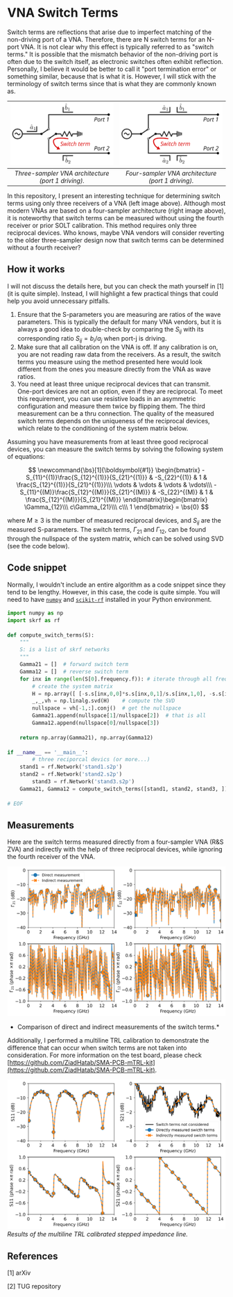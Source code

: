 # VNA Switch Terms

Switch terms are reflections that arise due to imperfect matching of the non-driving port of a VNA. Therefore, there are N switch terms for an N-port VNA. It is not clear why this effect is typically referred to as "switch terms." It is possible that the mismatch behavior of the non-driving port is often due to the switch itself, as electronic switches often exhibit reflection. Personally, I believe it would be better to call it "port termination error" or something similar, because that is what it is. However, I will stick with the terminology of switch terms since that is what they are commonly known as.

!['a'](./images/switch_term_three_sampler_vna.png) | !['b'](./images/switch_term_four_sampler_vna.png)
:--: | :--:
*Three-sampler VNA architecture (port 1 driving).* |*Four-sampler VNA architecture (port 1 driving).*

In this repository, I present an interesting technique for determining switch terms using only three receivers of a VNA (left image above). Although most modern VNAs are based on a four-sampler architecture (right image above), it is noteworthy that switch terms can be measured without using the fourth receiver or prior SOLT calibration. This method requires only three reciprocal devices. Who knows, maybe VNA vendors will consider reverting to the older three-sampler design now that switch terms can be determined without a fourth receiver?

## How it works

I will not discuss the details here, but you can check the math yourself in [1] (it is quite simple). Instead, I will highlight a few practical things that could help you avoid unnecessary pitfalls.

1. Ensure that the S-parameters you are measuring are ratios of the wave parameters. This is typically the default for many VNA vendors, but it is always a good idea to double-check by comparing the $S_{ij}$ with its corresponding ratio $S_{ij} = b_i/a_j$ when port-j is driving.
2. Make sure that all calibration on the VNA is off. If any calibration is on, you are not reading raw data from the receivers. As a result, the switch terms you measure using the method presented here would look different from the ones you measure directly from the VNA as wave ratios.
3. You need at least three unique reciprocal devices that can transmit. One-port devices are not an option, even if they are reciprocal. To meet this requirement, you can use resistive loads in an asymmetric configuration and measure them twice by flipping them. The third measurement can be a thru connection. The quality of the measured switch terms depends on the uniqueness of the reciprocal devices, which relate to the conditioning of the system matrix below.

Assuming you have measurements from at least three good reciprocal devices, you can measure the switch terms by solving the following system of equations:

$$
\newcommand{\bs}[1]{\boldsymbol{#1}}
\begin{bmatrix}
  -S_{11}^{(1)}\frac{S_{12}^{(1)}}{S_{21}^{(1)}} & -S_{22}^{(1)} & 1 & \frac{S_{12}^{(1)}}{S_{21}^{(1)}}\\\
  \vdots & \vdots & \vdots & \vdots\\\
  -S_{11}^{(M)}\frac{S_{12}^{(M)}}{S_{21}^{(M)}} & -S_{22}^{(M)} & 1 & \frac{S_{12}^{(M)}}{S_{21}^{(M)}}
\end{bmatrix}\begin{bmatrix}
\Gamma_{12}\\\
c\Gamma_{21}\\\
c\\\
1
\end{bmatrix} = \bs{0}
$$

where $M\geq 3$ is the number of measured reciprocal devices, and $S_{ij}$ are the measured S-parameters. The switch terms, $\Gamma_{21}$ and $\Gamma_{12}$, can be found through the nullspace of the system matrix, which can be solved using SVD (see the code below).

## Code snippet

Normally, I wouldn't include an entire algorithm as a code snippet since they tend to be lengthy. However, in this case, the code is quite simple. You will need to have [`numpy`][numpy] and [`scikit-rf`][skrf] installed in your Python environment.

```python
import numpy as np
import skrf as rf

def compute_switch_terms(S):
    """
    S: is a list of skrf networks
    """
    Gamma21 = []  # forward switch term
    Gamma12 = []  # reverse switch term 
    for inx in range(len(S[0].frequency.f)): # iterate through all frequency points
        # create the system matrix
        H = np.array([ [-s.s[inx,0,0]*s.s[inx,0,1]/s.s[inx,1,0], -s.s[inx,1,1], 1, s.s[inx,0,1]/s.s[inx,1,0]] for s in S ])
        _,_,vh = np.linalg.svd(H)    # compute the SVD
        nullspace = vh[-1,:].conj()  # get the nullspace        
        Gamma21.append(nullspace[1]/nullspace[2])  # that is all
        Gamma12.append(nullspace[0]/nullspace[3])

    return np.array(Gamma21), np.array(Gamma12)

if __name__ == '__main__':
		# three reciporcal devics (or more...)
    stand1 = rf.Network('stand1.s2p')
    stand2 = rf.Network('stand2.s2p')
		stand3 = rf.Network('stand3.s2p')
    Gamma21, Gamma12 = compute_switch_terms([stand1, stand2, stand3, ])

# EOF
```

## Measurements

Here are the switch terms measured directly from a four-sampler VNA (R&S ZVA) and indirectly with the help of three reciprocal devices, while ignoring the fourth receiver of the VNA.

![Comparison of direct and indirect measurements of the switch terms.](./images/switch_terms_comparison.png)
* Comparison of direct and indirect measurements of the switch terms.*

Additionally, I performed a multiline TRL calibration to demonstrate the difference that can occur when switch terms are not taken into consideration. For more information on the test board, please check [https://github.com/ZiadHatab/SMA-PCB-mTRL-kit](https://github.com/ZiadHatab/SMA-PCB-mTRL-kit).

![Results of the multiline TRL calibrated stepped impedance line.](./images/mTRL_calibrated_data.png)
*Results of the multiline TRL calibrated stepped impedance line.*

## References

[1] arXiv

[2] TUG repository

[numpy]: https://github.com/numpy/numpy
[skrf]: https://github.com/scikit-rf/scikit-rf